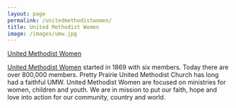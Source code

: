 ```yaml
---
layout: page
permalink: /unitedmethodistwomen/
title: United Methodist Women
image: /images/umw.jpg
---
```

<a href="http://www.unitedmethodistwomen.org" target="_blank">United Methodist Women</a>

[United Methodist Women](http://www.unitedmethodistwomen.org) started in 1869 with six members. Today there are over 800,000 members. Pretty Prairie United Methodist Church has long had a faithful UMW. United Methodist Women are focused on ministries for women, children and youth. We are in mission to put our faith, hope and love into action for our community, country and world. 
